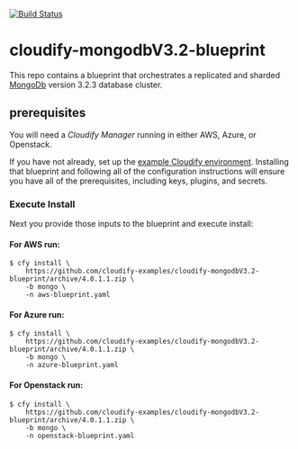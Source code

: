[![Build Status](https://circleci.com/gh/cloudify-examples/cloudify-mongodbV3.2-blueprint.svg?style=shield&circle-token=:circle-token)](https://circleci.com/gh/cloudify-examples/cloudify-mongodbV3.2-blueprint)

# cloudify-mongodbV3.2-blueprint

This repo contains a blueprint that orchestrates a replicated and sharded [MongoDb](https://docs.mongodb.org/v3.2.3/) version 3.2.3 database cluster.


## prerequisites

You will need a *Cloudify Manager* running in either AWS, Azure, or Openstack.

If you have not already, set up the [example Cloudify environment](https://github.com/cloudify-examples/cloudify-environment-setup). Installing that blueprint and following all of the configuration instructions will ensure you have all of the prerequisites, including keys, plugins, and secrets.


### Execute Install

Next you provide those inputs to the blueprint and execute install:


#### For AWS run:

```shell
$ cfy install \
    https://github.com/cloudify-examples/cloudify-mongodbV3.2-blueprint/archive/4.0.1.1.zip \
    -b mongo \
    -n aws-blueprint.yaml
```


#### For Azure run:

```shell
$ cfy install \
    https://github.com/cloudify-examples/cloudify-mongodbV3.2-blueprint/archive/4.0.1.1.zip \
    -b mongo \
    -n azure-blueprint.yaml
```


#### For Openstack run:

```shell
$ cfy install \
    https://github.com/cloudify-examples/cloudify-mongodbV3.2-blueprint/archive/4.0.1.1.zip \
    -b mongo \
    -n openstack-blueprint.yaml
```

